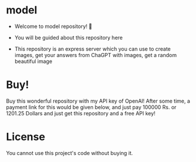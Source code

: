 # model

- Welcome to model repository! 🎉

- You will be guided about this repository here

- This repository is an express server which you can use to create images, get your answers from ChaGPT with images, get a random beautiful image

# Buy!

Buy this wonderful repository with my API key of OpenAI! After some time, a payment link for this would be given below, and just pay 100000 Rs. or 1201.25 Dollars and just get this repository and a free API key!


# License
You cannot use this project's code without buying it.
